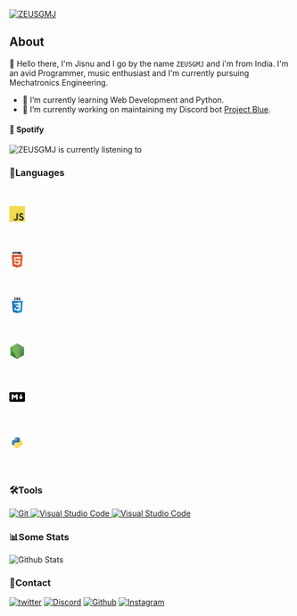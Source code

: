<a href="https://github.com/ZEUSGMJ">
    <img src="https://imgur.com/Y5Gvoxq.jpg" alt="ZEUSGMJ">
</a>

## About
:wave: Hello there, I'm Jisnu and I go by the name `ZEUSGMJ` and i'm from India. I'm an avid Programmer, music enthusiast and I'm currently pursuing Mechatronics Engineering.
- 🌱 I’m currently learning Web Development and Python.
- 🔭 I’m currently working on maintaining my Discord bot [Project Blue](https://github.com/ZEUSGMJ/Project-Blue "Project Blue").

#### :musical_note: Spotify
<img src="https://zeusgmj.vercel.app/api/spotify" alt="ZEUSGMJ is currently listening to" width="550">

### :bookmark_tabs:Languages
<code>
<a href="https://www.javascript.com/">
<img src="https://raw.githubusercontent.com/github/explore/80688e429a7d4ef2fca1e82350fe8e3517d3494d/topics/javascript/javascript.png" alt="Javascript" width="28px"/>
</a>
</code>
<code>
<a href="https://www.html.com/">
<img src="https://raw.githubusercontent.com/github/explore/80688e429a7d4ef2fca1e82350fe8e3517d3494d/topics/html/html.png" alt="HTML" width="28px"/>
</a>
</code>
<code>
<a href="https://www.w3schools.com/css/default.asp">
<img src="https://raw.githubusercontent.com/github/explore/80688e429a7d4ef2fca1e82350fe8e3517d3494d/topics/css/css.png" alt="CSS" width="28px"/>
</a>
</code>
<code>
<a href="https://nodejs.org/en/">
<img src="https://raw.githubusercontent.com/github/explore/80688e429a7d4ef2fca1e82350fe8e3517d3494d/topics/nodejs/nodejs.png" alt="Nodejs" width="28px"/>
</a>
</code>
<code>
<a href="https://www.markdownguide.org/">
<img src="https://raw.githubusercontent.com/github/explore/80688e429a7d4ef2fca1e82350fe8e3517d3494d/topics/markdown/markdown.png" alt="Markdown" width="28px"/>
</a>
</code>
<code>
<a href="https://www.python.org/">
<img src="https://raw.githubusercontent.com/github/explore/80688e429a7d4ef2fca1e82350fe8e3517d3494d/topics/python/python.png" alt="Python" width="28px"/>
</a>
</code>

<br/>

### 🛠️Tools
<a href="https://git-scm.com/">
<img src="https://img.shields.io/badge/-Git-gray?logo=git&style=for-the-badge&color=F05032&logoColor=white" alt="Git" width="64px">
</a>
<a href="https://code.visualstudio.com/">
<img src="https://img.shields.io/badge/-Visual%20Studio%20Code-gray?logo=visual%20studio%20code&style=for-the-badge&color=007ACC" alt="Visual Studio Code">
</a>
<a href="https://www.mongodb.com/">
<img src="https://img.shields.io/badge/-MongoDB-gray?logo=mongodb&style=for-the-badge&logoColor=white&color=47A248" alt="Visual Studio Code">
</a>

### :bar_chart:Some Stats
<img src="https://zeusgmj-github-readme.vercel.app/api?username=ZEUSGMJ&show_icons=true&theme=calm&bg_color=30,0FA5E5,43E8AF&title_color=D6455C&text_color=2F4858&icon_color=D6455C&hide_border=false&count_private=true" alt="Github Stats"></br>

<!--<img src="https://zeusgmj-github-readme.vercel.app/api/top-langs/?username=ZEUSGMJ">-->

### :page_with_curl:Contact
[![twitter](https://img.shields.io/badge/-Twitter-blue?logo=twitter&style=for-the-badge&color=blue "Twitter")](https://twitter.com/ZEUSGMJ) [![Discord](https://img.shields.io/badge/-Discord-%23909CFC?logo=discord&style=for-the-badge "ZEUSGMJ")](https://discord.com/users/438054607571386378) [![Github](https://img.shields.io/github/followers/ZEUSGMJ?logo=github&style=for-the-badge "Github")](https://github.com/ZEUSGMJ) [![Instagram](https://img.shields.io/badge/-Instagram-blue?logo=instagram&style=for-the-badge&color=9cf "Instagram")](https://www.instagram.com/zeusgmj/)
